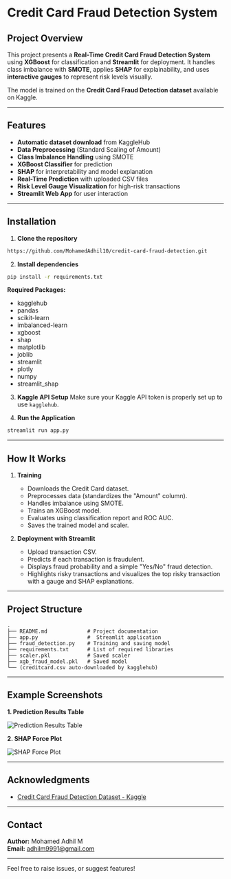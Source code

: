 # Credit Card Fraud Detection System

## Project Overview
This project presents a **Real-Time Credit Card Fraud Detection System** using **XGBoost** for classification and **Streamlit** for deployment. It handles class imbalance with **SMOTE**, applies **SHAP** for explainability, and uses **interactive gauges** to represent risk levels visually.

The model is trained on the **Credit Card Fraud Detection dataset** available on Kaggle.

---

## Features
- **Automatic dataset download** from KaggleHub
- **Data Preprocessing** (Standard Scaling of Amount)
- **Class Imbalance Handling** using SMOTE
- **XGBoost Classifier** for prediction
- **SHAP** for interpretability and model explanation
- **Real-Time Prediction** with uploaded CSV files
- **Risk Level Gauge Visualization** for high-risk transactions
- **Streamlit Web App** for user interaction

---

## Installation

1. **Clone the repository**
```bash
https://github.com/MohamedAdhil10/credit-card-fraud-detection.git
```

2. **Install dependencies**
```bash
pip install -r requirements.txt
```

**Required Packages:**
- kagglehub
- pandas
- scikit-learn
- imbalanced-learn
- xgboost
- shap
- matplotlib
- joblib
- streamlit
- plotly
- numpy
- streamlit_shap

3. **Kaggle API Setup**
Make sure your Kaggle API token is properly set up to use `kagglehub`.

4. **Run the Application**
```bash
streamlit run app.py
```

---

## How It Works

1. **Training**
   - Downloads the Credit Card dataset.
   - Preprocesses data (standardizes the "Amount" column).
   - Handles imbalance using SMOTE.
   - Trains an XGBoost model.
   - Evaluates using classification report and ROC AUC.
   - Saves the trained model and scaler.

2. **Deployment with Streamlit**
   - Upload transaction CSV.
   - Predicts if each transaction is fraudulent.
   - Displays fraud probability and a simple "Yes/No" fraud detection.
   - Highlights risky transactions and visualizes the top risky transaction with a gauge and SHAP explanations.

---

## Project Structure

```
.
├── README.md             # Project documentation
├── app.py                #  Streamlit application
├── fraud_detection.py    # Training and saving model
├── requirements.txt      # List of required libraries
├── scaler.pkl            # Saved scaler
├── xgb_fraud_model.pkl   # Saved model
└── (creditcard.csv auto-downloaded by kagglehub)                   
```

---

## Example Screenshots

**1. Prediction Results Table**

![Prediction Results Table](https://github.com/user-attachments/assets/4e033672-b23c-4c8e-89c1-4fc99ec75ad9)


**2. SHAP Force Plot**

![SHAP Force Plot](https://github.com/user-attachments/assets/12755d7a-7f57-49ac-a849-313d710fcb9e)


---

## Acknowledgments
- [Credit Card Fraud Detection Dataset - Kaggle](https://www.kaggle.com/mlg-ulb/creditcardfraud)

---

## Contact
**Author:** Mohamed Adhil M  
**Email:** adhilm9991@gmail.com

---

Feel free to raise issues, or suggest features!

